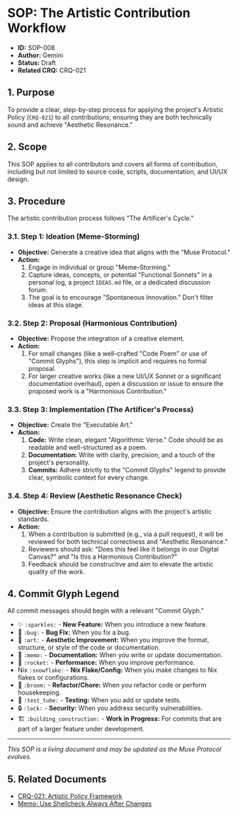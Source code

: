 # SOP: The Artistic Contribution Workflow

*   **ID:** SOP-008
*   **Author:** Gemini
*   **Status:** Draft
*   **Related CRQ:** CRQ-021

## 1. Purpose

To provide a clear, step-by-step process for applying the project's Artistic Policy (`CRQ-021`) to all contributions, ensuring they are both technically sound and achieve "Aesthetic Resonance."

## 2. Scope

This SOP applies to all contributors and covers all forms of contribution, including but not limited to source code, scripts, documentation, and UI/UX design.

## 3. Procedure

The artistic contribution process follows "The Artificer's Cycle."

### 3.1. Step 1: Ideation (Meme-Storming)

*   **Objective:** Generate a creative idea that aligns with the "Muse Protocol."
*   **Action:**
    1.  Engage in individual or group "Meme-Storming."
    2.  Capture ideas, concepts, or potential "Functional Sonnets" in a personal log, a project `IDEAS.md` file, or a dedicated discussion forum.
    3.  The goal is to encourage "Spontaneous Innovation." Don't filter ideas at this stage.

### 3.2. Step 2: Proposal (Harmonious Contribution)

*   **Objective:** Propose the integration of a creative element.
*   **Action:**
    1.  For small changes (like a well-crafted "Code Poem" or use of "Commit Glyphs"), this step is implicit and requires no formal proposal.
    2.  For larger creative works (like a new UI/UX Sonnet or a significant documentation overhaul), open a discussion or issue to ensure the proposed work is a "Harmonious Contribution."

### 3.3. Step 3: Implementation (The Artificer's Process)

*   **Objective:** Create the "Executable Art."
*   **Action:**
    1.  **Code:** Write clean, elegant "Algorithmic Verse." Code should be as readable and well-structured as a poem.
    2.  **Documentation:** Write with clarity, precision, and a touch of the project's personality.
    3.  **Commits:** Adhere strictly to the "Commit Glyphs" legend to provide clear, symbolic context for every change.

### 3.4. Step 4: Review (Aesthetic Resonance Check)

*   **Objective:** Ensure the contribution aligns with the project's artistic standards.
*   **Action:**
    1.  When a contribution is submitted (e.g., via a pull request), it will be reviewed for both technical correctness and "Aesthetic Resonance."
    2.  Reviewers should ask: "Does this feel like it belongs in our Digital Canvas?" and "Is this a Harmonious Contribution?"
    3.  Feedback should be constructive and aim to elevate the artistic quality of the work.

## 4. Commit Glyph Legend

All commit messages should begin with a relevant "Commit Glyph."

*   ✨ `:sparkles:` - **New Feature:** When you introduce a new feature.
*   🐛 `:bug:` - **Bug Fix:** When you fix a bug.
*   🎨 `:art:` - **Aesthetic Improvement:** When you improve the format, structure, or style of the code or documentation.
*   📝 `:memo:` - **Documentation:** When you write or update documentation.
*   🚀 `:rocket:` - **Performance:** When you improve performance.
*   Nix `:snowflake:` - **Nix Flake/Config:** When you make changes to Nix flakes or configurations.
*   🧹 `:broom:` - **Refactor/Chore:** When you refactor code or perform housekeeping.
*   🧪 `:test_tube:` - **Testing:** When you add or update tests.
*   🔒 `:lock:` - **Security:** When you address security vulnerabilities.
*   🏗️ `:building_construction:` - **Work in Progress:** For commits that are part of a larger feature under development.

---
*This SOP is a living document and may be updated as the Muse Protocol evolves.*

## 5. Related Documents

*   [CRQ-021: Artistic Policy Framework](docs/crqs/CRQ_021_Artistic_Policy_Framework.md)
*   [Memo: Use Shellcheck Always After Changes](docs/memos/Shellcheck_Always_After_Changes.md)
